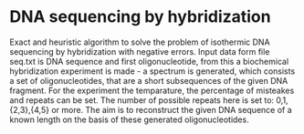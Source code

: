 # DNA sequencing by hybridization

Exact and heuristic algorithm to solve the problem of isothermic DNA sequencing by hybridization with negative errors.
Input data form file seq.txt is DNA sequence and first oligonucleotide, from this a biochemical hybridization experiment is made - a spectrum is generated, which consists a set of oligonucleotides, that are a short subsequences of the given DNA fragment. For the experiment the temparature, the percentage of misteakes and repeats can be set. The number of possible repeats here is set to: 0,1,{2,3},{4,5} or more. The aim is to reconstruct the given DNA sequence of a known length on the basis of these generated oligonucleotides. 
